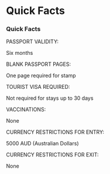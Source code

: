 # Quick Facts

### Quick Facts

PASSPORT VALIDITY:

Six months

BLANK PASSPORT PAGES:

One page required for stamp

TOURIST VISA REQUIRED:

Not required for stays up to 30 days

VACCINATIONS:

None

CURRENCY RESTRICTIONS FOR ENTRY:

5000 AUD (Australian Dollars)

CURRENCY RESTRICTIONS FOR EXIT:

None